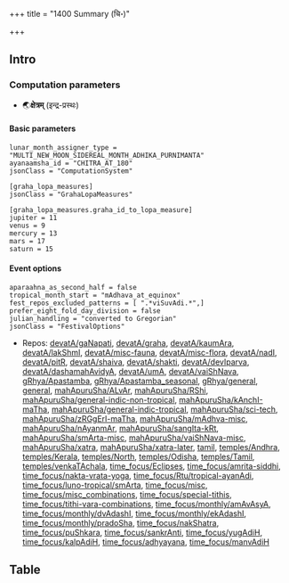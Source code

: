 +++
title = "1400 Summary (चि॰)"

+++
## Intro
### Computation parameters
- 🌏**क्षेत्रम्** (इन्द्र-प्रस्थः)

#### Basic parameters
```
lunar_month_assigner_type = "MULTI_NEW_MOON_SIDEREAL_MONTH_ADHIKA_PURNIMANTA"
ayanaamsha_id = "CHITRA_AT_180"
jsonClass = "ComputationSystem"

[graha_lopa_measures]
jsonClass = "GrahaLopaMeasures"

[graha_lopa_measures.graha_id_to_lopa_measure]
jupiter = 11
venus = 9
mercury = 13
mars = 17
saturn = 15

```

#### Event options
 ```
aparaahna_as_second_half = false
tropical_month_start = "mAdhava_at_equinox"
fest_repos_excluded_patterns = [ ".*viSuvAdi.*",]
prefer_eight_fold_day_division = false
julian_handling = "converted to Gregorian"
jsonClass = "FestivalOptions"

```
- Repos: [devatA/gaNapati](https://github.com/jyotisham/adyatithi/blob/master/devatA/gaNapati), [devatA/graha](https://github.com/jyotisham/adyatithi/blob/master/devatA/graha), [devatA/kaumAra](https://github.com/jyotisham/adyatithi/blob/master/devatA/kaumAra), [devatA/lakShmI](https://github.com/jyotisham/adyatithi/blob/master/devatA/lakShmI), [devatA/misc-fauna](https://github.com/jyotisham/adyatithi/blob/master/devatA/misc-fauna), [devatA/misc-flora](https://github.com/jyotisham/adyatithi/blob/master/devatA/misc-flora), [devatA/nadI](https://github.com/jyotisham/adyatithi/blob/master/devatA/nadI), [devatA/pitR](https://github.com/jyotisham/adyatithi/blob/master/devatA/pitR), [devatA/shaiva](https://github.com/jyotisham/adyatithi/blob/master/devatA/shaiva), [devatA/shakti](https://github.com/jyotisham/adyatithi/blob/master/devatA/shakti), [devatA/devIparva](https://github.com/jyotisham/adyatithi/blob/master/devatA/devIparva), [devatA/dashamahAvidyA](https://github.com/jyotisham/adyatithi/blob/master/devatA/dashamahAvidyA), [devatA/umA](https://github.com/jyotisham/adyatithi/blob/master/devatA/umA), [devatA/vaiShNava](https://github.com/jyotisham/adyatithi/blob/master/devatA/vaiShNava), [gRhya/Apastamba](https://github.com/jyotisham/adyatithi/blob/master/gRhya/Apastamba), [gRhya/Apastamba_seasonal](https://github.com/jyotisham/adyatithi/blob/master/gRhya/Apastamba_seasonal), [gRhya/general](https://github.com/jyotisham/adyatithi/blob/master/gRhya/general), [general](https://github.com/jyotisham/adyatithi/blob/master/general), [mahApuruSha/ALvAr](https://github.com/jyotisham/adyatithi/blob/master/mahApuruSha/ALvAr), [mahApuruSha/RShi](https://github.com/jyotisham/adyatithi/blob/master/mahApuruSha/RShi), [mahApuruSha/general-indic-non-tropical](https://github.com/jyotisham/adyatithi/blob/master/mahApuruSha/general-indic-non-tropical), [mahApuruSha/kAnchI-maTha](https://github.com/jyotisham/adyatithi/blob/master/mahApuruSha/kAnchI-maTha), [mahApuruSha/general-indic-tropical](https://github.com/jyotisham/adyatithi/blob/master/mahApuruSha/general-indic-tropical), [mahApuruSha/sci-tech](https://github.com/jyotisham/adyatithi/blob/master/mahApuruSha/sci-tech), [mahApuruSha/zRGgErI-maTha](https://github.com/jyotisham/adyatithi/blob/master/mahApuruSha/zRGgErI-maTha), [mahApuruSha/mAdhva-misc](https://github.com/jyotisham/adyatithi/blob/master/mahApuruSha/mAdhva-misc), [mahApuruSha/nAyanmAr](https://github.com/jyotisham/adyatithi/blob/master/mahApuruSha/nAyanmAr), [mahApuruSha/sangIta-kRt](https://github.com/jyotisham/adyatithi/blob/master/mahApuruSha/sangIta-kRt), [mahApuruSha/smArta-misc](https://github.com/jyotisham/adyatithi/blob/master/mahApuruSha/smArta-misc), [mahApuruSha/vaiShNava-misc](https://github.com/jyotisham/adyatithi/blob/master/mahApuruSha/vaiShNava-misc), [mahApuruSha/xatra](https://github.com/jyotisham/adyatithi/blob/master/mahApuruSha/xatra), [mahApuruSha/xatra-later](https://github.com/jyotisham/adyatithi/blob/master/mahApuruSha/xatra-later), [tamil](https://github.com/jyotisham/adyatithi/blob/master/tamil), [temples/Andhra](https://github.com/jyotisham/adyatithi/blob/master/temples/Andhra), [temples/Kerala](https://github.com/jyotisham/adyatithi/blob/master/temples/Kerala), [temples/North](https://github.com/jyotisham/adyatithi/blob/master/temples/North), [temples/Odisha](https://github.com/jyotisham/adyatithi/blob/master/temples/Odisha), [temples/Tamil](https://github.com/jyotisham/adyatithi/blob/master/temples/Tamil), [temples/venkaTAchala](https://github.com/jyotisham/adyatithi/blob/master/temples/venkaTAchala), [time_focus/Eclipses](https://github.com/jyotisham/adyatithi/blob/master/time_focus/Eclipses), [time_focus/amrita-siddhi](https://github.com/jyotisham/adyatithi/blob/master/time_focus/amrita-siddhi), [time_focus/nakta-vrata-yoga](https://github.com/jyotisham/adyatithi/blob/master/time_focus/nakta-vrata-yoga), [time_focus/Rtu/tropical-ayanAdi](https://github.com/jyotisham/adyatithi/blob/master/time_focus/Rtu/tropical-ayanAdi), [time_focus/luno-tropical/smArta](https://github.com/jyotisham/adyatithi/blob/master/time_focus/luno-tropical/smArta), [time_focus/misc](https://github.com/jyotisham/adyatithi/blob/master/time_focus/misc), [time_focus/misc_combinations](https://github.com/jyotisham/adyatithi/blob/master/time_focus/misc_combinations), [time_focus/special-tithis](https://github.com/jyotisham/adyatithi/blob/master/time_focus/special-tithis), [time_focus/tithi-vara-combinations](https://github.com/jyotisham/adyatithi/blob/master/time_focus/tithi-vara-combinations), [time_focus/monthly/amAvAsyA](https://github.com/jyotisham/adyatithi/blob/master/time_focus/monthly/amAvAsyA), [time_focus/monthly/dvAdashI](https://github.com/jyotisham/adyatithi/blob/master/time_focus/monthly/dvAdashI), [time_focus/monthly/ekAdashI](https://github.com/jyotisham/adyatithi/blob/master/time_focus/monthly/ekAdashI), [time_focus/monthly/pradoSha](https://github.com/jyotisham/adyatithi/blob/master/time_focus/monthly/pradoSha), [time_focus/nakShatra](https://github.com/jyotisham/adyatithi/blob/master/time_focus/nakShatra), [time_focus/puShkara](https://github.com/jyotisham/adyatithi/blob/master/time_focus/puShkara), [time_focus/sankrAnti](https://github.com/jyotisham/adyatithi/blob/master/time_focus/sankrAnti), [time_focus/yugAdiH](https://github.com/jyotisham/adyatithi/blob/master/time_focus/yugAdiH), [time_focus/kalpAdiH](https://github.com/jyotisham/adyatithi/blob/master/time_focus/kalpAdiH), [time_focus/adhyayana](https://github.com/jyotisham/adyatithi/blob/master/time_focus/adhyayana), [time_focus/manvAdiH](https://github.com/jyotisham/adyatithi/blob/master/time_focus/manvAdiH)


## Table
  <div class="spreadsheet" src="../1400.toml" fullHeightWithRowsPerScreen=4> </div>